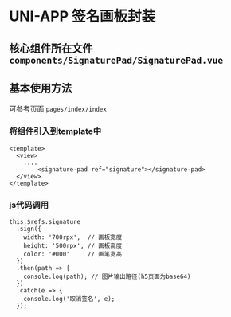 # UNI-APP 签名画板封装

## 核心组件所在文件 `components/SignaturePad/SignaturePad.vue`

## 基本使用方法
可参考页面 `pages/index/index`

### 将组件引入到template中

````
<template>
  <view>
    ....
		<signature-pad ref="signature"></signature-pad>
  </view> 
</template>

````

### js代码调用
````
this.$refs.signature
  .sign({
    width: '700rpx',  // 画板宽度
    height: '500rpx', // 画板高度
    color: '#000'     // 画笔宽高
  })
  .then(path => {
    console.log(path); // 图片输出路径(h5页面为base64)
  })
  .catch(e => {
    console.log('取消签名', e);
  });

````



